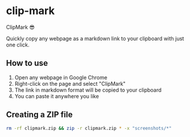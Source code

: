 # clip-mark
ClipMark 😎

Quickly copy any webpage as a markdown link to your clipboard with just one click.

## How to use

1. Open any webpage in Google Chrome
2. Right-click on the page and select "ClipMark"
3. The link in markdown format will be copied to your clipboard
4. You can paste it anywhere you like

## Creating a ZIP file

```bash
rm -rf clipmark.zip && zip -r clipmark.zip * -x "screenshots/*"
```
